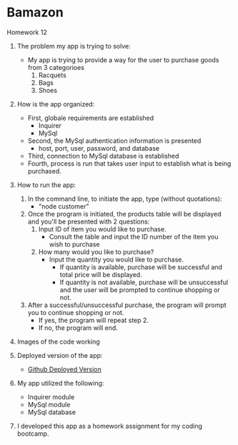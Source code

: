 # Bamazon
Homework 12

1. The problem my app is trying to solve:
    - My app is trying to provide a way for the user to purchase goods from 3 categorioes
        1. Racquets
        2. Bags
        3. Shoes

2. How is the app organized:
    - First, globale requirements are established
        - Inquirer
        - MySql
    - Second, the MySql authentication information is presented
        - host, port, user, password, and database
    - Third, connection to MySql database is established
    - Fourth, process is run that takes user input to establish what is being purchased.

3. How to run the app:
    1. In the command line, to initiate the app, type (without quotations):
        - "node customer"
    2. Once the program is initiated, the products table will be displayed and you'll be presented with 2 questions:
        1. Input ID of item you would like to purchase.
            - Consult the table and input the ID number of the item you wish to purchase
        2. How many would you like to purchase?
            - Input the quantity you would like to purchase.
                - If quantity is available, purchase will be successful and total price will be displayed.
                - If quantity is not available, purchase will be unsuccessful and the user will be prompted to continue shopping or not. 
    3. After a successful/unsuccessful purchase, the program will prompt you to continue shopping or not.
        - If yes, the program will repeat step 2.
        - If no, the program will end.

4. Images of the code working

5. Deployed version of the app:
    - [Github Deployed Version](https://tp222.github.io/Bamazon/)

6. My app utilized the following:
    - Inquirer module
    - MySql module
    - MySql database

7. I developed this app as a homework assignment for my coding bootcamp. 
    

